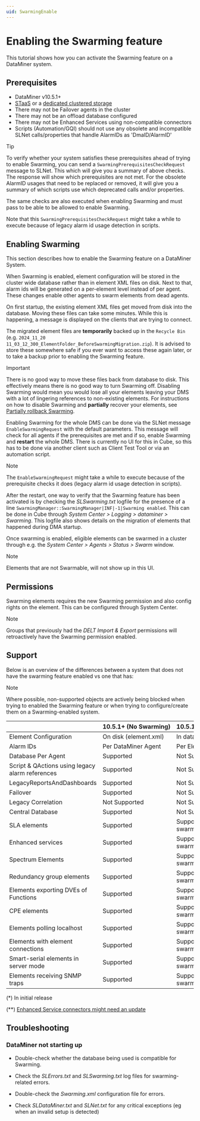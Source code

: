 ```yaml
---
uid: SwarmingEnable
---
```


# Enabling the Swarming feature

This tutorial shows how you can activate the Swarming feature on a DataMiner system.

## Prerequisites

- DataMiner v10.5.1+
- [STaaS](https://docs.dataminer.services/user-guide/Advanced_Functionality/Databases/STaaS/STaaS.html) or a [dedicated clustered storage](https://docs.dataminer.services/user-guide/Advanced_Functionality/Databases/Configuring_dedicated_clustered_storage/Configuring_dedicated_clustered_storage.html)
- There may not be Failover agents in the cluster
- There may not be an offload database configured
- There may not be Enhanced Services using non-compatible connectors
- Scripts (Automation/GQI) should not use any obsolete and incompatible SLNet calls/properties that handle AlarmIDs as 'DmaID/AlarmID'

> [!TIP]
> To verify whether your system satisfies these prerequisites ahead of trying to enable Swarming, you can send a `SwarmingPrerequisitesCheckRequest` message to SLNet. This which will give you a summary of above checks.
> The response will show which prerequisites are not met. For the obsolete AlarmID usages that need to be replaced or removed, it will give you a summary of which scripts use which deprecated calls and/or properties.
>
> The same checks are also executed when enabling Swarming and must pass to be able to be allowed to enable Swarming.
>
> Note that this `SwarmingPrerequisitesCheckRequest` might take a while to execute because of legacy alarm id usage detection in scripts.

## Enabling Swarming

This section describes how to enable the Swarming feature on a DataMiner System.

When Swarming is enabled, element configuration will be stored in the cluster wide database rather than in element XML files on disk. Next to that, alarm ids will be generated on a per-element level instead of per agent. These changes enable other agents to swarm elements from dead agents.

On first startup, the existing element XML files get moved from disk into the database. Moving these files can take some minutes. While this is happening, a message is displayed on the clients that are trying to connect.

The migrated element files are **temporarily** backed up in the `Recycle Bin` (e.g. `2024_11_20 11_03_12_300_ElementFolder_BeforeSwarmingMigration.zip`). It is advised to store these somewhere safe if you ever want to access these again later, or to take a backup prior to enabling the Swarming feature.

> [!IMPORTANT]
> There is no good way to move these files back from database to disk. This effectively means there is no good way to turn Swarming off. Disabling Swarming would mean you would lose all your elements leaving your DMS with a lot of lingering references to non-existing elements. For instructions on how to disable Swarming and **partially** recover your elements, see [Partially rollback Swarming](xref:TutorialSwarmingPartiallyRollBack).

Enabling Swarming for the whole DMS can be done via the SLNet message `EnableSwarmingRequest` with the default parameters. This message will check for all agents if the prerequisites are met and if so, enable Swarming and **restart** the whole DMS.
There is currently no UI for this in Cube, so this has to be done via another client such as Client Test Tool or via an automation script.

> [!NOTE]
> The `EnableSwarmingRequest` might take a while to execute because of the prerequisite checks it does (legacy alarm id usage detection in scripts).

After the restart, one way to verify that the Swarming feature has been activated is by checking the *SLSwarming.txt* logfile for the presence of a line `SwarmingManager::SwarmingManager|INF|-1|Swarming enabled`. This can be done in Cube through *System Center > Logging > dataminer > Swarming*. This logfile also shows details on the migration of elements that happened during DMA startup.

Once swarming is enabled, eligible elements can be swarmed in a cluster through e.g. the *System Center > Agents > Status > Swarm* window.

> [!NOTE]
> Elements that are not Swarmable, will not show up in this UI.

## Permissions

Swarming elements requires the new Swarming permission and also config rights on the element. This can be configured through System Center.

> [!NOTE]
> Groups that previously had the *DELT Import & Export* permissions will retroactively have the Swarming permission enabled.

## Support

Below is an overview of the differences between a system that does not have the swarming feature enabled vs one that has:

> [!NOTE]
> Where possible, non-supported objects are actively being blocked when trying to enabled the Swarming feature or when trying to configure/create them on a Swarming-enabled system.

| | 10.5.1+&nbsp;(No&nbsp;Swarming) | 10.5.1+&nbsp;(With&nbsp;Swarming) |
| --- | --- | --- |
| Element Configuration | On disk (element.xml) | In database |
| Alarm IDs | Per DataMiner Agent | Per Element |
| Database Per Agent | Supported | Not Supported |
| Script & QActions using legacy alarm references | Supported | Not Supported |
| LegacyReportsAndDashboards | Supported | Not Supported |
| Failover | Supported | Not Supported |
| Legacy Correlation | Not Supported | Not Supported |
| Central Database | Supported | Not Supported* |
| SLA elements | Supported | Supported but not swarmable* |
| Enhanced services | Supported | Supported** but not swarmable* |
| Spectrum Elements | Supported | Supported but not swarmable* |
| Redundancy group elements | Supported | Supported but not swarmable* |
| Elements exporting DVEs of Functions | Supported | Supported but not swarmable* |
| CPE elements | Supported | Supported but not swarmable* |
| Elements polling localhost | Supported | Supported but not swarmable |
| Elements with element connections | Supported | Supported but not swarmable* |
| Smart-serial elements in server mode | Supported | Supported but not swarmable |
| Elements receiving SNMP traps | Supported | Supported but not swarmable |

(*) In initial release

(**) [Enhanced Service connectors might need an update](xref:TutorialSwarmingUpdateServiceConnector)

## Troubleshooting

### DataMiner not starting up

- Double-check whether the database being used is compatible for Swarming.

- Check the *SLErrors.txt* and *SLSwarming.txt* log files for swarming-related errors.

- Double-check the *Swarming.xml* configuration file for errors.

- Check *SLDataMiner.txt* and *SLNet.txt* for any critical exceptions (eg when an invalid setup is detected)
